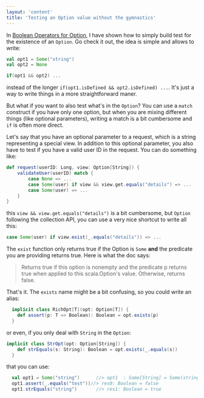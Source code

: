 ```yaml
---
layout: 'content'
title: 'Testing an Option value without the gymnastics'
---
```



In [Boolean Operators for Option](https://coderwall.com/p/6lwybw), I have shown how to simply build test for the existence of an `Option`. Go check it out, the idea is simple and allows to write:

```scala
val opt1 = Some("string")
val opt2 = None

if(opt1 && opt2) ...
```

instead of the longer `if(opt1.isDefined && opt2.isDefined) ...`. It's just a way to write things in a more straightforward maner.

But what if you want to also test what's in the `Option`? You can use a `match` construct if you have only one option, but when you are mixing different things (like optional parameters), writing a match is a bit cumbersome and `if` is often more direct.

Let's say that you have an optional parameter to a request, which is a string representing a special view. In addition to this optional parameter, you also have to test if you have a valid user ID in the request. You can do something like:

```scala
def request(userID: Long, view: Option[String]) {
    validateUser(userID) match {
        case None => ...
        case Some(user) if view && view.get.equals("details") => ...
        case Some(user) => ...
    }
}
``` 

this `view && view.get.equals("details")` is a bit cumbersome, but `Option` following the collection API, you can use a very nice shortcut to write all this:

```scala
case Some(user) if view.exist(_.equals("details")) => ...
```

The `exist` function only returns true if the Option is `Some` __and__ the predicate you are providing returns true. Here is what the doc says:

> Returns true if this option is nonempty and the predicate p returns true when applied to this scala.Option's value. Otherwise, returns false.

That's it. The `exists` name might be a bit confusing, so you could write an alias:

```scala
  implicit class RichOpt[T](opt: Option[T]) {
    def assert(p: T => Boolean): Boolean = opt.exists(p)
  }
```

or even, if you only deal with `String` in the `Option`:

```scala
implicit class StrOpt(opt: Option[String]) {
  	def strEquals(s: String): Boolean = opt.exists(_.equals(s))
  }
```

that you can use:
```scala
  val opt1 = Some("string")      //> opt1  : Some[String] = Some(string)
  opt1.assert(_.equals("test"))//> res0: Boolean = false
  opt1.strEquals("string")       //> res1: Boolean = true
```
